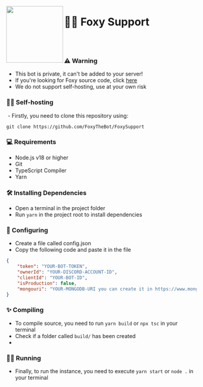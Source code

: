 <img height="150" src="https://cdn.discordapp.com/attachments/1068525425963302936/1088896128721899672/foxylist.png" align="left"><h1 align="">💁‍♀️ Foxy Support</h1>

<br>
<br>

### ⚠ Warning
- This bot is private, it can't be added to your server!
- If you're looking for Foxy source code, click [here](https://github.com/FoxyTheBot/Foxy)
- We do not support self-hosting, use at your own risk

### 💁‍♀️ Self-hosting
 - Firstly, you need to clone this repository using:
```shell
git clone https://github.com/FoxyTheBot/FoxySupport
```

### 💻 Requirements
- Node.js v18 or higher
- Git
- TypeScript Compiler
- Yarn

### 🛠 Installing Dependencies
- Open a terminal in the project folder
- Run `yarn` in the project root to install dependencies

### 🚀 Configuring
- Create a file called config.json
- Copy the following code and paste it in the file


```json
{
    "token": "YOUR-BOT-TOKEN",
    "ownerId": "YOUR-DISCORD-ACCOUNT-ID",
    "clientId": "YOUR-BOT-ID",
    "isProduction": false,
    "mongouri": "YOUR-MONGODB-URI you can create it in https://www.mongodb.com/"
}
```

### ✨ Compiling
- To compile source, you need to run `yarn build` or `npx tsc` in your terminal
- Check if a folder called `build/` has been created
- 
### 🏃‍♂️ Running
- Finally, to run the instance, you need to execute `yarn start` or `node .` in your terminal